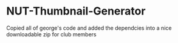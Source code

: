 # NUT-Thumbnail-Generator

Copied all of george's code and added the dependcies into a nice downloadable zip for club members
